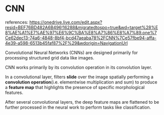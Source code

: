 # CNN

references: https://onedrive.live.com/edit.aspx?resid=BEF76BD482A6B496!16288&migratedtospo=true&wd=target%28%E8%AE%A1%E7%AE%97%E6%9C%BA%E8%A7%86%E8%A7%89.one%7Ce62dec13-74a6-4848-8bf4-bcd47aeaba78%2FCNN%7Ce57fbe94-affa-4e39-a598-6513b45faf87%2F%29&wdorigin=NavigationUrl


Convolutional Neural Networks (CNNs) are designed primarily for processing structured grid data like images. 

CNN works primarily by its convolution operation in its convolution layer.



In a convolutional layer, filters **slide** over the image spatially performing a **convolution operation**(i.e. elementwise multiplication and sum) to produce a **feature map** that highlights the presence of specific morphological features.



After several convolutional layers, the deep feature maps are flattened to be further processed in the neural work to perform tasks like classification.
